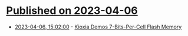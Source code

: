 # [Published on 2023-04-06](index.md)

* [2023-04-06, 15:02:00](https://soylentnews.org/article.pl?sid=23/04/05/099203&from=rss) - [Kioxia Demos 7-Bits-Per-Cell Flash Memory](https://soylentnews.org/article.pl?sid=23/04/05/099203&from=rss)
